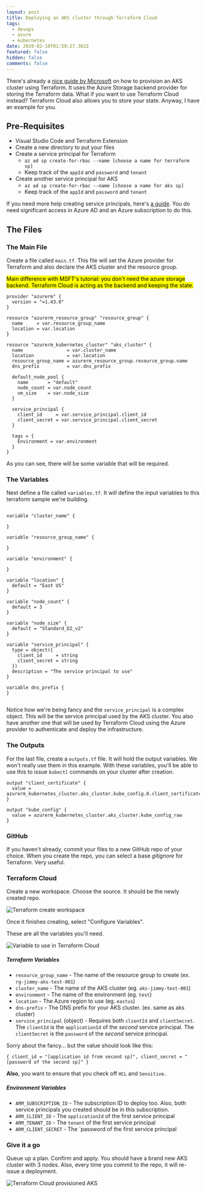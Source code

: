 ```yaml
---
layout: post
title: Deploying an AKS cluster through Terraform Cloud
tags:
  - devops
  - azure
  - kubernetes
date: 2020-02-10T01:59:27.362Z
featured: false
hidden: false
comments: false
---
```

There's already a [nice guide by Microsoft](https://docs.microsoft.com/en-us/azure/terraform/terraform-create-k8s-cluster-with-tf-and-aks) on how to provision an AKS cluster using Terraform. It uses the Azure Storage backend provider for storing the Terraform data. What if you want to use Terraform Cloud instead? Terraform Cloud also allows you to store your state. Anyway, I have an example for you.

<!--more-->

## Pre-Requisites

* Visual Studio Code and Terraform Extension
* Create a new directory to put your files
* Create a service principal for Terraform
  * `az ad sp create-for-rbac --name [choose a name for terraform sp]`
  * Keep track of the `appId` and `password` and `tenant`
* Create another service principal for AKS
  * `az ad sp create-for-rbac --name [choose a name for aks sp]`
  * Keep track of the `appId` and `password` and `tenant`

If you need more help creating service principals, here's [a guide](https://docs.microsoft.com/en-us/cli/azure/create-an-azure-service-principal-azure-cli?view=azure-cli-latest). You do need significant access in Azure AD and an Azure subscription to do this.

## The Files

### The Main File

Create a file called `main.tf`. This file will set the Azure provider for Terraform and also declare the AKS cluster and the resource group.

<mark>Main difference with MSFT's tutorial: you don't need the azure storage backend. Terraform Cloud is acting as the backend and keeping the state.</mark>

```hcl
provider "azurerm" {
  version = "=1.43.0"
}

resource "azurerm_resource_group" "resource_group" {
  name     = var.resource_group_name
  location = var.location
}

resource "azurerm_kubernetes_cluster" "aks_cluster" {
  name                = var.cluster_name
  location            = var.location
  resource_group_name = azurerm_resource_group.resource_group.name
  dns_prefix          = var.dns_prefix

  default_node_pool {
    name       = "default"
    node_count = var.node_count
    vm_size    = var.node_size
  }

  service_principal {
    client_id     = var.service_principal.client_id
    client_secret = var.service_principal.client_secret
  }

  tags = {
    Environment = var.environment
  }
}
```

As you can see, there will be some variable that will be required. 

### The Variables

Next define a file called `variables.tf`. It will define the input variables to this terraform sample we're building.

```hcl
﻿
variable "cluster_name" {

}

variable "resource_group_name" {

}

variable "environment" {

}

variable "location" {
  default = "East US"
}

variable "node_count" {
  default = 3
}

variable "node_size" {
  default = "Standard_D2_v2"
}

variable "service_principal" {
  type = object({
    client_id     = string
    client_secret = string
  })
  description = "The service principal to use"
}

variable dns_prefix {
}
﻿
```

Notice how we're being fancy and the `service_principal` is a complex object. This will be the service principal used by the AKS cluster. You also have another one that will be used by Terraform Cloud using the Azure provider to authenticate and deploy the infrastructure.

### The Outputs

For the last file, create a `outputs.tf` file. It will hold the output variables. We won't really use them in this example. With these variables, you'll be able to use this to issue `kubectl` commands on your cluster after creation.

```hcl
output "client_certificate" {
  value = azurerm_kubernetes_cluster.aks_cluster.kube_config.0.client_certificate
}

output "kube_config" {
  value = azurerm_kubernetes_cluster.aks_cluster.kube_config_raw
}
```

### GitHub

If you haven't already, commit your files to a new GitHub repo of your choice. When you create the repo, you can select a base *gitignore* for Terraform. Very useful.

### Terraform Cloud

Create a new workspace. Choose the source. It should be the newly created repo.

![](/assets/uploads/terraform_create_workspace.png "Terraform create workspace")

Once it finishes creating, select "Configure Variables".

These are all the variables you'll need.

![](/assets/uploads/aks_terraform_cloud.png#wide "Variable to use in Terraform Cloud")

##### Terraform Variables

* `resource_group_name` - The name of the resource group to create (ex. `rg-jimmy-aks-test-001`)
* `cluster_name` - The name of the AKS cluster (eg. `aks-jimmy-test-001`)
* `environment` - The name of the environment (eg. `test`)
* `location` - The Azure region to use (eg. `eastus`)
* `dns-prefix` - The DNS prefix for your AKS cluster. (ex. same as aks cluster)
* `service_principal` (object) - Requires both `clientId` and `clientSecret`. The `clientId` is the `applicationId` of the *second* service principal. The `clientSecret` is the `password` of the *second* service principal.

Sorry about the fancy... but the value should look like this:

```hcl
{ client_id = "[application id from second sp]", client_secret = "[password of the second sp]" }
```

**Also**, you want to ensure that you check off `HCL` and `Sensitive.`

##### Environment Variables

* `ARM_SUBSCRIPTION_ID` - The subscription ID to deploy too. Also, both service principals you created should be in this subscription.
* `ARM_CLIENT_ID` - The `applicationId` of the first service principal
* `ARM_TENANT_ID` - The `tenant` of the first service principal
* `ARM_CLIENT_SECRET` - The `password of the first service principal

### Give it a go

Queue up a plan. Confirm and apply. You should have a brand new AKS cluster with 3 nodes. Also, every time you commit to the repo, it will re-issue a deployment.

![](/assets/uploads/terraform_aks_cloud_complete.png#wide "Terraform Cloud provisioned AKS")

